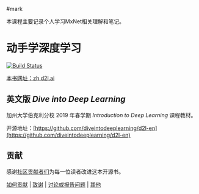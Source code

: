 
#mark

本课程主要记录个人学习MxNet相关理解和笔记。


# 动手学深度学习

[![Build Status](http://ci.diveintodeeplearning.org/job/zh/job/master/badge/icon)](http://ci.diveintodeeplearning.org/job/zh/job/master/)  

[本书网址：zh.d2l.ai](https://zh.d2l.ai/)
 

## 英文版 *Dive into Deep Learning*

加州大学伯克利分校 2019 年春学期 *Introduction to Deep Learning* 课程教材。

开源地址：[https://github.com/diveintodeeplearning/d2l-en](https://github.com/diveintodeeplearning/d2l-en)


## 贡献

感谢[社区贡献者们](https://github.com/diveintodeeplearning/d2l-zh/graphs/contributors)为每一位读者改进这本开源书。

[如何贡献](https://zh.diveintodeeplearning.org/chapter_appendix/how-to-contribute.html) | [致谢](https://zh.diveintodeeplearning.org/chapter_introduction/preface.html#%E8%87%B4%E8%B0%A2) | [讨论或报告问题](https://discuss.gluon.ai) | [其他](INFO.md)
